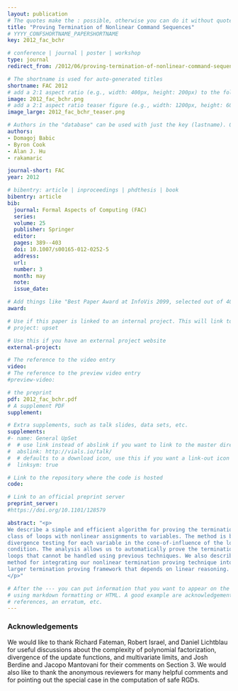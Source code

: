 ```yaml
---
layout: publication
# The quotes make the : possible, otherwise you can do it without quotes
title: "Proving Termination of Nonlinear Command Sequences"
# YYYY_CONFSHORTNAME_PAPERSHORTNAME
key: 2012_fac_bchr

# conference | journal | poster | workshop
type: journal
redirect_from: /2012/06/proving-termination-of-nonlinear-command-sequences

# The shortname is used for auto-generated titles
shortname: FAC 2012
# add a 2:1 aspect ratio (e.g., width: 400px, height: 200px) to the folder /assets/images/papers/
image: 2012_fac_bchr.png
# add a 2:1 aspect ratio teaser figure (e.g., width: 1200px, height: 600px) to the folder /assets/images/papers/
image_large: 2012_fac_bchr_teaser.png

# Authors in the "database" can be used with just the key (lastname). Others can be written properly.
authors:
- Domagoj Babic
- Byron Cook
- Alan J. Hu
- rakamaric

journal-short: FAC
year: 2012

# bibentry: article | inproceedings | phdthesis | book
bibentry: article
bib:
  journal: Formal Aspects of Computing (FAC)
  series:
  volume: 25
  publisher: Springer
  editor:
  pages: 389--403
  doi: 10.1007/s00165-012-0252-5
  address:
  url:
  number: 3
  month: may
  note:
  issue_date:

# Add things like "Best Paper Award at InfoVis 2099, selected out of 4000 submissions"
award:

# Use if this paper is linked to an internal project. This will link to the project site
# project: upset

# Use this if you have an external project website
external-project:

# The reference to the video entry
video:
# The reference to the preview video entry
#preview-video:

# the preprint
pdf: 2012_fac_bchr.pdf
# A supplement PDF
supplement:

# Extra supplements, such as talk slides, data sets, etc.
supplements:
#- name: General UpSet
#  # use link instead of abslink if you want to link to the master directory
#  abslink: http://vials.io/talk/
#  # defaults to a download icon, use this if you want a link-out icon
#  linksym: true

# Link to the repository where the code is hosted
code:

# Link to an official preprint server
preprint_server:
#https://doi.org/10.1101/128579

abstract: "<p>
We describe a simple and efficient algorithm for proving the termination of a
class of loops with nonlinear assignments to variables. The method is based on
divergence testing for each variable in the cone-of-influence of the loop's
condition. The analysis allows us to automatically prove the termination of
loops that cannot be handled using previous techniques. We also describe a
method for integrating our nonlinear termination proving technique into a
larger termination proving framework that depends on linear reasoning.
</p>"

# After the --- you can put information that you want to appear on the website
# using markdown formatting or HTML. A good example are acknowledgements, extra
# references, an erratum, etc.
---
```

### Acknowledgements

We would like to thank Richard Fateman, Robert Israel, and Daniel Lichtblau for
useful discussions about the complexity of polynomial factorization, divergence
of the update functions, and multivariate limits, and Josh Berdine and Jacopo
Mantovani for their comments on Section 3. We would also like to thank the
anonymous reviewers for many helpful comments and for pointing out the special
case in the computation of safe RGDs.


